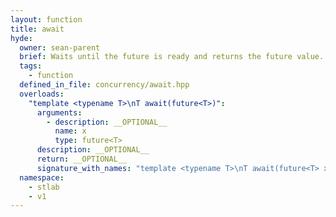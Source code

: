 ```yaml
---
layout: function
title: await
hyde:
  owner: sean-parent
  brief: Waits until the future is ready and returns the future value.
  tags:
    - function
  defined_in_file: concurrency/await.hpp
  overloads:
    "template <typename T>\nT await(future<T>)":
      arguments:
        - description: __OPTIONAL__
          name: x
          type: future<T>
      description: __OPTIONAL__
      return: __OPTIONAL__
      signature_with_names: "template <typename T>\nT await(future<T> x)"
  namespace:
    - stlab
    - v1
---
```

